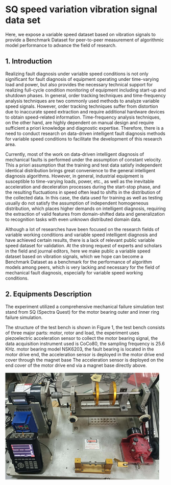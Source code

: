 # SQ speed variation vibration signal data set

Here, we expose a variable speed dataset based on vibration signals to provide a Benchmark Dataset for peer-to-peer measurement of algorithmic model performance to advance the field of research.





## 1. Introduction 

Realizing fault diagnosis under variable speed conditions is not only significant for fault diagnosis of equipment operating under time-varying load and power, but also provides the necessary technical support for realizing full-cycle condition monitoring of equipment including start-up and shutdown phases. In general, order tracking techniques and time-frequency analysis techniques are two commonly used methods to analyze variable speed signals. However, order tracking techniques suffer from distortion due to inaccurate speed extraction and require additional hardware devices to obtain speed-related information. Time-frequency analysis techniques, on the other hand, are highly dependent on manual design and require sufficient a priori knowledge and diagnostic expertise. Therefore, there is a need to conduct research on data-driven intelligent fault diagnosis methods for variable speed conditions to facilitate the development of this research area.

Currently, most of the work on data-driven intelligent diagnosis of mechanical faults is performed under the assumption of constant velocity. This a priori assumption that the training and test data satisfy independent identical distribution brings great convenience to the general intelligent diagnosis algorithms. However, in general, industrial equipment is susceptible to time-varying loads, power, etc., as well as the inevitable acceleration and deceleration processes during the start-stop phase, and the resulting fluctuations in speed often lead to shifts in the distribution of the collected data. In this case, the data used for training as well as testing usually do not satisfy the assumption of independent homogeneous distribution, which places higher demands on intelligent diagnosis, requiring the extraction of valid features from domain-shifted data and generalization to recognition tasks with even unknown distributed domain data. 

Although a lot of researches have been focused on the research fields of variable working conditions and variable speed intelligent diagnosis and have achieved certain results, there is a lack of relevant public variable speed dataset for validation. At the strong request of experts and scholars in the field and journal editors, here we make public a variable speed dataset based on vibration signals, which we hope can become a Benchmark Dataset as a benchmark for the performance of algorithm models among peers, which is very lacking and necessary for the field of mechanical fault diagnosis, especially for variable speed working conditions.



## 2. Equipments Description

The experiment utilized a comprehensive mechanical failure simulation test stand from SQ (Spectra Quest) for the motor bearing outer and inner ring failure simulation.



The structure of the test bench is shown in Figure 1, the test bench consists of three major parts: motor, rotor and load, the experiment uses piezoelectric acceleration sensor to collect the motor bearing signal, the data acquisition instrument used is CoCo80, the sampling frequency is 25.6 KHz. motor bearing model NSK6203, the fault bearing is located in the motor drive end, the acceleration sensor is deployed in the motor drive end cover through the magnet base The acceleration sensor is deployed on the end cover of the motor drive end via a magnet base directly above.



![Fig. 1. SQV test rig](https://github.com/sliu7102/SQ-dataset-with-variable-speed-for-fault-diagnosis/blob/main/ReadMe/SQV%20test%20rig.png)


